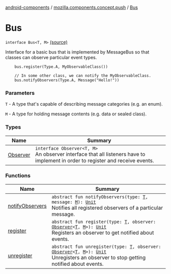 [android-components](../../index.md) / [mozilla.components.concept.push](../index.md) / [Bus](./index.md)

# Bus

`interface Bus<T, M>` [(source)](https://github.com/mozilla-mobile/android-components/blob/master/components/concept/push/src/main/java/mozilla/components/concept/push/Bus.kt#L31)

Interface for a basic bus that is implemented by MessageBus so that classes can observe particular event types.

```
    bus.register(Type.A, MyObservableClass())

    // In some other class, we can notify the MyObservableClass.
    bus.notifyObservers(Type.A, Message("Hello!"))
```

### Parameters

`T` - A type that's capable of describing message categories (e.g. an enum).

`M` - A type for holding message contents (e.g. data or sealed class).

### Types

| Name | Summary |
|---|---|
| [Observer](-observer/index.md) | `interface Observer<T, M>`<br>An observer interface that all listeners have to implement in order to register and receive events. |

### Functions

| Name | Summary |
|---|---|
| [notifyObservers](notify-observers.md) | `abstract fun notifyObservers(type: `[`T`](index.md#T)`, message: `[`M`](index.md#M)`): `[`Unit`](https://kotlinlang.org/api/latest/jvm/stdlib/kotlin/-unit/index.html)<br>Notifies all registered observers of a particular message. |
| [register](register.md) | `abstract fun register(type: `[`T`](index.md#T)`, observer: `[`Observer`](-observer/index.md)`<`[`T`](index.md#T)`, `[`M`](index.md#M)`>): `[`Unit`](https://kotlinlang.org/api/latest/jvm/stdlib/kotlin/-unit/index.html)<br>Registers an observer to get notified about events. |
| [unregister](unregister.md) | `abstract fun unregister(type: `[`T`](index.md#T)`, observer: `[`Observer`](-observer/index.md)`<`[`T`](index.md#T)`, `[`M`](index.md#M)`>): `[`Unit`](https://kotlinlang.org/api/latest/jvm/stdlib/kotlin/-unit/index.html)<br>Unregisters an observer to stop getting notified about events. |
